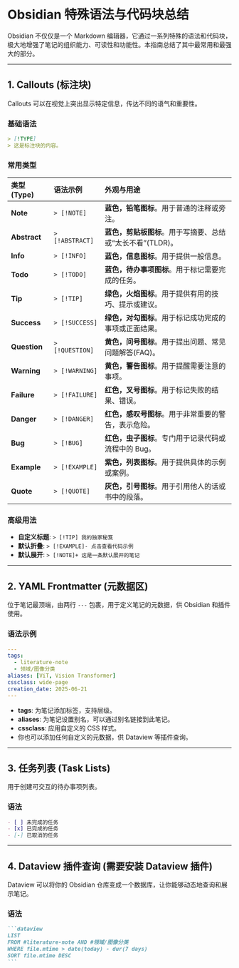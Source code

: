 # Obsidian 特殊语法与代码块总结

Obsidian 不仅仅是一个 Markdown 编辑器，它通过一系列特殊的语法和代码块，极大地增强了笔记的组织能力、可读性和功能性。本指南总结了其中最常用和最强大的部分。

---

## 1. Callouts (标注块)

Callouts 可以在视觉上突出显示特定信息，传达不同的语气和重要性。

### 基础语法

```markdown
> [!TYPE]
> 这是标注块的内容。
```

### 常用类型

| 类型 (Type) | 语法示例 | 外观与用途 |
| :--- | :--- | :--- |
| **Note** | `> [!NOTE]` | **蓝色，铅笔图标**。用于普通的注释或旁注。 |
| **Abstract** | `> [!ABSTRACT]` | **蓝色，剪贴板图标**。用于写摘要、总结或“太长不看”(TLDR)。 |
| **Info** | `> [!INFO]` | **蓝色，信息图标**。用于提供一般信息。 |
| **Todo** | `> [!TODO]` | **蓝色，待办事项图标**。用于标记需要完成的任务。 |
| **Tip** | `> [!TIP]` | **绿色，火焰图标**。用于提供有用的技巧、提示或建议。 |
| **Success** | `> [!SUCCESS]` | **绿色，对勾图标**。用于标记成功完成的事项或正面结果。 |
| **Question** | `> [!QUESTION]` | **黄色，问号图标**。用于提出问题、常见问题解答(FAQ)。 |
| **Warning** | `> [!WARNING]` | **黄色，警告图标**。用于提醒需要注意的事项。 |
| **Failure** | `> [!FAILURE]` | **红色，叉号图标**。用于标记失败的结果、错误。 |
| **Danger** | `> [!DANGER]` | **红色，感叹号图标**。用于非常重要的警告，表示危险。 |
| **Bug** | `> [!BUG]` | **红色，虫子图标**。专门用于记录代码或流程中的 Bug。 |
| **Example** | `> [!EXAMPLE]` | **紫色，列表图标**。用于提供具体的示例或案例。 |
| **Quote** | `> [!QUOTE]` | **灰色，引号图标**。用于引用他人的话或书中的段落。 |

### 高级用法

- **自定义标题**: `> [!TIP] 我的独家秘笈`
- **默认折叠**: `> [!EXAMPLE]- 点击查看代码示例`
- **默认展开**: `> [!NOTE]+ 这是一条默认展开的笔记`

---

## 2. YAML Frontmatter (元数据区)

位于笔记最顶端，由两行 `---` 包裹，用于定义笔记的元数据，供 Obsidian 和插件使用。

### 语法示例

```yaml
---
tags:
  - literature-note
  - 领域/图像分类
aliases: [ViT, Vision Transformer]
cssclass: wide-page
creation_date: 2025-06-21
---
```

- **tags**: 为笔记添加标签，支持层级。
- **aliases**: 为笔记设置别名，可以通过别名链接到此笔记。
- **cssclass**: 应用自定义的 CSS 样式。
- 你也可以添加任何自定义的元数据，供 Dataview 等插件查询。

---

## 3. 任务列表 (Task Lists)

用于创建可交互的待办事项列表。

### 语法

```markdown
- [ ] 未完成的任务
- [x] 已完成的任务
- [-] 已取消的任务
```

---

## 4. Dataview 插件查询 (需要安装 Dataview 插件)

Dataview 可以将你的 Obsidian 仓库变成一个数据库，让你能够动态地查询和展示笔记。

### 语法

````markdown
```dataview
LIST
FROM #literature-note AND #领域/图像分类 
WHERE file.mtime > date(today) - dur(7 days)
SORT file.mtime DESC
```

